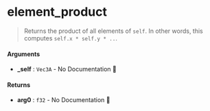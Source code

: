 # element\_product

>  Returns the product of all elements of `self`.
>  In other words, this computes `self.x * self.y * ..`.

#### Arguments

- **\_self** : `Vec3A` \- No Documentation 🚧

#### Returns

- **arg0** : `f32` \- No Documentation 🚧